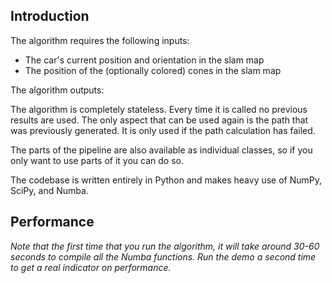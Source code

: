 ## Introduction


The algorithm requires the following inputs:

- The car's current position and orientation in the slam map
- The position of the (optionally colored) cones in the slam map

The algorithm outputs:


The algorithm is completely stateless. Every time it is called no previous results are
used. The only aspect that can be used again is the path that was previously generated.
It is only used if the path calculation has failed.

The parts of the pipeline are also available as individual classes, so if you only
want to use parts of it you can do so.

The codebase is written entirely in Python and makes heavy use of NumPy, SciPy, and Numba.


## Performance

*Note that the first time that you run the algorithm, it will take around 30-60 seconds to compile all the Numba functions. Run the demo a second time to get a real indicator on performance.*
